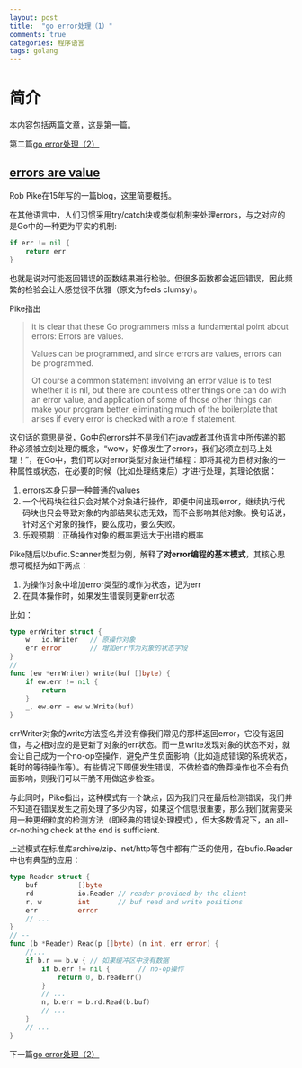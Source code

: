 ```yaml
---
layout: post
title:  "go error处理（1）"
comments: true
categories: 程序语言
tags: golang
---
```


# 简介
本内容包括两篇文章，这是第一篇。

第二篇[go error处理（2）](https://bxshcn.github.io/security/2021/09/08/go-error-handle2.html)

## [errors are value](https://go.dev/blog/errors-are-values)
Rob Pike在15年写的一篇blog，这里简要概括。

在其他语言中，人们习惯采用try/catch块或类似机制来处理errors，与之对应的是Go中的一种更为平实的机制:
```Go
if err != nil {
	return err
}
```
也就是说对可能返回错误的函数结果进行检验。但很多函数都会返回错误，因此频繁的检验会让人感觉很不优雅（原文为feels clumsy）。

Pike指出
> it is clear that these Go programmers miss a fundamental point about errors: Errors are values.
> 
> Values can be programmed, and since errors are values, errors can be programmed.
> 
> Of course a common statement involving an error value is to test whether it is nil, but there are countless other things one can do with an error value, and application of some of those other things can make your program better, eliminating much of the boilerplate that arises if every error is checked with a rote if statement.

这句话的意思是说，Go中的errors并不是我们在java或者其他语言中所传递的那种必须被立刻处理的概念，“wow，好像发生了errors，我们必须立刻马上处理！”，在Go中，我们可以对error类型对象进行编程：即将其视为目标对象的一种属性或状态，在必要的时候（比如处理结束后）才进行处理，其理论依据：
1. errors本身只是一种普通的values
2. 一个代码块往往只会对某个对象进行操作，即便中间出现error，继续执行代码块也只会导致对象的内部结果状态无效，而不会影响其他对象。换句话说，针对这个对象的操作，要么成功，要么失败。
3. 乐观预期：正确操作对象的概率要远大于出错的概率

Pike随后以bufio.Scanner类型为例，解释了**对error编程的基本模式**，其核心思想可概括为如下两点：
1. 为操作对象中增加error类型的域作为状态，记为err
2. 在具体操作时，如果发生错误则更新err状态

比如：
```Go
type errWriter struct {
    w   io.Writer	// 原操作对象
    err error		// 增加err作为对象的状态字段
}
//
func (ew *errWriter) write(buf []byte) {
    if ew.err != nil {
        return
    }
    _, ew.err = ew.w.Write(buf)
}
```
errWriter对象的write方法签名并没有像我们常见的那样返回error，它没有返回值，与之相对应的是更新了对象的err状态。而一旦write发现对象的状态不对，就会让自己成为一个no-op空操作，避免产生负面影响（比如造成错误的系统状态，耗时的等待操作等）。有些情况下即便发生错误，不做检查的鲁莽操作也不会有负面影响，则我们可以干脆不用做这步检查。

与此同时，Pike指出，这种模式有一个缺点，因为我们只在最后检测错误，我们并不知道在错误发生之前处理了多少内容，如果这个信息很重要，那么我们就需要采用一种更细粒度的检测方法（即经典的错误处理模式），但大多数情况下，an all-or-nothing check at the end is sufficient.

上述模式在标准库archive/zip、net/http等包中都有广泛的使用，在bufio.Reader中也有典型的应用：
```Go
type Reader struct {
	buf          []byte
	rd           io.Reader // reader provided by the client
	r, w         int       // buf read and write positions
	err          error
	// ...
}
// --
func (b *Reader) Read(p []byte) (n int, err error) {
	//...
	if b.r == b.w {	// 如果缓冲区中没有数据
		if b.err != nil {		// no-op操作
			return 0, b.readErr()
		}
		// ...
		n, b.err = b.rd.Read(b.buf)
		// ...
	}
	// ...
}
```

下一篇[go error处理（2）](https://bxshcn.github.io/security/2021/09/08/go-error-handle2.html)
